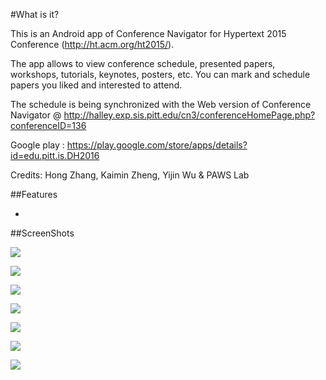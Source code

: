 #What is it?

This is an Android app of Conference Navigator for Hypertext 2015 Conference (http://ht.acm.org/ht2015/).
  
The app allows to view conference schedule, presented papers, workshops, tutorials, keynotes, posters, etc. You can mark and schedule papers you liked and interested to attend.  
  
The schedule is being synchronized with the Web version of Conference Navigator @ http://halley.exp.sis.pitt.edu/cn3/conferenceHomePage.php?conferenceID=136
  
Google play : https://play.google.com/store/apps/details?id=edu.pitt.is.DH2016

Credits: Hong Zhang, Kaimin Zheng, Yijin Wu & PAWS Lab

##Features

- 

##ScreenShots

![](https://github.com/HugoZhang33/HT2015/blob/master/HT2015%20Graphic/screenshots/home%20page.jpeg?raw=true)  
  
![](https://github.com/HugoZhang33/HT2015/blob/master/HT2015%20Graphic/screenshots/login.jpeg?raw=true)  

![](https://github.com/HugoZhang33/HT2015/blob/master/HT2015%20Graphic/screenshots/sync%20data.jpeg?raw=true)

![](https://github.com/HugoZhang33/HT2015/blob/master/HT2015%20Graphic/screenshots/paper%20detail.jpeg?raw=true)
  
![](https://github.com/HugoZhang33/HT2015/blob/master/HT2015%20Graphic/screenshots/option%20menu.jpeg?raw=true)

![](https://github.com/HugoZhang33/HT2015/blob/master/HT2015%20Graphic/screenshots/recommendation.png?raw=true)

![](https://github.com/HugoZhang33/HT2015/blob/master/HT2015%20Graphic/screenshots/attending%20list%20of%20conference.jpeg?raw=true)
